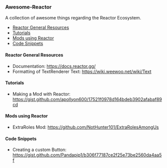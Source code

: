 ### Awesome-Reactor

A collection of awesome things regarding the Reactor Ecosystem.

- [Reactor General Resources](#reactor-general-resources)
- [Tutorials](#tutorials)
- [Mods using Reactor](#mods-using-rector)
- [Code Snippets](#code-snippets)

#### Reactor General Resources
- Documentation: https://docs.reactor.gg/
- Formatting of TextRenderer Text: https://wiki.weewoo.net/wiki/Text

#### Tutorials
- Making a Mod with Reactor: https://gist.github.com/apollyon600/17521f0978d164bdeb3902afabaf89cd

#### Mods using Reactor
- ExtraRoles Mod: https://github.com/NotHunter101/ExtraRolesAmongUs

#### Code Snippets
- Creating a custom Button: https://gist.github.com/Pandapip1/b306f77187ce2f25e73be2560da4aa5f
